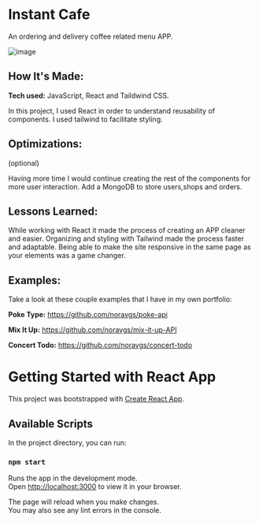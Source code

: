 # Instant Cafe
An ordering and delivery coffee related menu APP. 

![image]()

## How It's Made:

**Tech used:** JavaScript, React and Taildwind CSS.

In this project, I used React in order to understand reusability of components. I used tailwind to facilitate styling.  

## Optimizations:
(optional)

Having more time I would continue creating the rest of the components for more user interaction. Add a MongoDB to store users,shops and orders. 

## Lessons Learned:

While working with React it made the process of creating an APP cleaner and easier. Organizing and styling with Tailwind made the process faster and adaptable. Being able to make the site responsive in the same page as your elements was a game changer.

## Examples:
Take a look at these couple examples that I have in my own portfolio:

**Poke Type:** https://github.com/noravgs/poke-api

**Mix It Up:** https://github.com/noravgs/mix-it-up-API

**Concert Todo:** https://github.com/noravgs/concert-todo
# Getting Started with React App

This project was bootstrapped with [Create React App](https://github.com/facebook/create-react-app).

## Available Scripts

In the project directory, you can run:

### `npm start`

Runs the app in the development mode.\
Open [http://localhost:3000](http://localhost:3000) to view it in your browser.

The page will reload when you make changes.\
You may also see any lint errors in the console.

